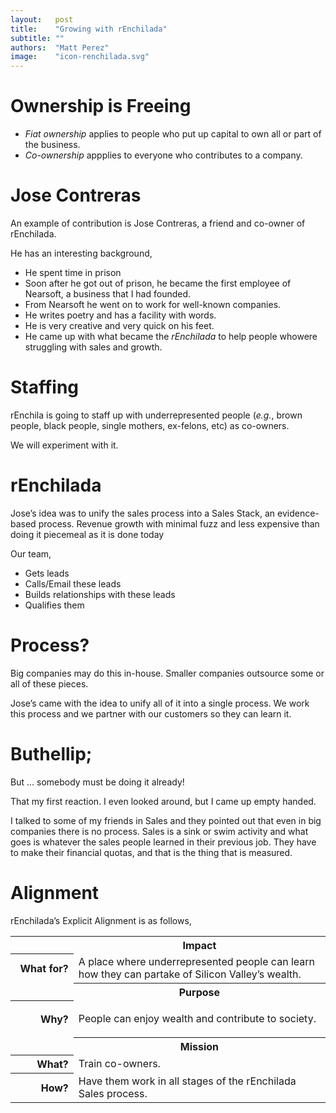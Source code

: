 ```yaml
---
layout:   post
title:    "Growing with rEnchilada"
subtitle: ""
authors:  "Matt Perez"
image:    "icon-renchilada.svg"
---
```


<div style='display:none; '>
 <p>It is not &lsquo;breaking out&rsquo; or &lsquo;freedom.&rsquo; It is about helping people and their communities grow.</p>
</div>

<h1>Ownership is Freeing</h1>
  <ul>
   <li><em>Fiat ownership</em> applies to people who put up capital to own all or part of the business.</li>
   <li><em>Co-ownership</em> appplies to everyone who contributes to a company.</li>
  </ul>

<h1>Jose Contreras</h1>
 <p>An example of contribution is Jose Contreras, a friend and co-owner of rEnchilada.</p>
 <p>He has an interesting background,</p>
  <ul>
   <li>He spent time in prison</li>
   <li>Soon after he got out of prison, he became the first employee of Nearsoft, a business that I had founded.</li>
   <li>From Nearsoft he went on to work for well-known companies.</li>
   <li>He writes poetry and has a facility with words.</li>
   <li>He is very creative and very quick on his feet.</li>
   <li>He came up with what became the <em>rEnchilada</em> to help people whowere struggling with sales and growth.</li>
  </ul>

<h1>Staffing</h1>
  <p>rEnchila is going to staff up with underrepresented people (<em>e.g.</em>, brown people, black people, single mothers, ex-felons, etc) as co-owners.</p> We will experiment with it.</p>
 
<h1>rEnchilada</h1>
 <p>Jose&rsquo;s idea was to unify the sales process into a Sales Stack, an evidence-based process. Revenue growth with minimal fuzz and less expensive than doing it piecemeal as it is done today</p>
 <p>Our team,</p>
 <ul>
  <li>Gets leads</li>
  <li>Calls/Email these leads</li>
  <li>Builds relationships with these leads</li>
  <li>Qualifies them</li>
 </ul>

<h1>Process?</h1>
 <p>Big companies may do this in-house. Smaller companies outsource some or all of these pieces.</p>
 <p>Jose&rsquo;s came with the idea to unify all of it into a single process. We work this process and we partner with our customers so they can learn it.</p>

<h1>Buthellip;</h1>
 <div class="_citation">
  <p>But &hellip; somebody must be doing it already!
 </div>
 <p>That my first reaction. I even looked around, but I came up empty handed.</p>
 <p>I talked to some of my friends in Sales and they pointed out that even in big companies there is no process. Sales is a sink or swim activity and what goes is whatever the sales people learned in their previous job. They have to make their financial quotas, and that is the thing that is measured.</p>

<h1>Alignment</h1>
 <p>rEnchilada&rsquo;s Explicit Alignment is as follows,</p>
 <div class='_center'>
  <table class='_explicitalignment'>
   <tr id='_background'>
    <td></td>
    <th>Impact</th>
   </tr>
   <tr>
    <th style='width:20%; text-align:right; '>What for?</th>
    <td>A place where underrepresented people can learn how they can partake of Silicon Valley&rsquo;s wealth.</td>
   </tr>
   <tr id='_background'>
    <td></td>
    <th>Purpose</th>
   </tr>
   <tr>
    <th style='width:20%; text-align:right; '>Why?</th>
    <td>
     <p>People can enjoy wealth and contribute to society.</p>
    </td>
   </tr>
   <tr id='_background'>
    <td></td>
    <th>Mission</th>
   </tr>
   <tr>
    <th style='width:20%; text-align:right; '>What?</th>
    <td>Train co-owners.</td>
   </tr>
   <tr>
    <th style='width:20%; text-align:right; '>How?</th>
    <td>Have them work in all stages of the rEnchilada Sales process.</td>
   </tr>
  </table>
 </div>